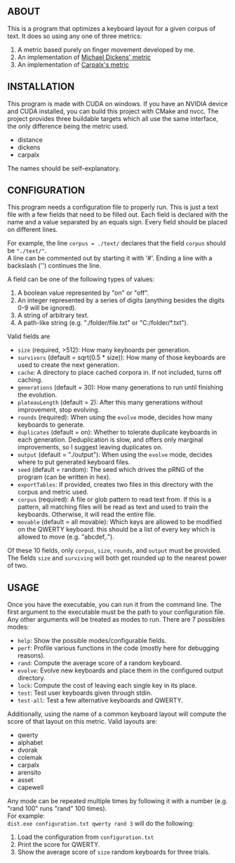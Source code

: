 ABOUT
-----

This is a program that optimizes a keyboard layout for a given corpus of text. It does so using any one of three metrics:
1. A metric based purely on finger movement developed by me.
2. An implementation of [Michael Dickens' metric](https://github.com/michaeldickens/Typing)
3. An implementation of [Carpalx's metric](https://mk.bcgsc.ca/carpalx/)


INSTALLATION
-----
This program is made with CUDA on windows. If you have an NVIDIA device and CUDA installed, you can build this project with CMake and nvcc.
The project provides three buildable targets which all use the same interface, the only difference being the metric used.
- distance
- dickens
- carpalx  

The names should be self-explanatory.


CONFIGURATION
-----
This program needs a configuration file to properly run. This is just a text file with a few fields that need to be filled out.
Each field is declared with the name and a value separated by an equals sign. Every field should be placed on different lines.  

For example, the line `corpus = ./text/` declares that the field `corpus` should be `"./text/"`.  
A line can be commented out by starting it with '#'. Ending a line with a backslash ('\') continues the line.

A field can be one of the following types of values:
1. A boolean value represented by "on" or "off".
2. An integer represented by a series of digits (anything besides the digits 0-9 will be ignored).
3. A string of arbitrary text.
4. A path-like string (e.g. "./folder/file.txt" or "C:/folder/*.txt").

Valid fields are
- `size` (required, >512): How many keyboards per generation.
- `survivors` (default = sqrt(0.5 * size)): How many of those keyboards are used to create the next generation.
- `cache`: A directory to place cached corpora in. If not included, turns off caching.
- `generations` (default = 30): How many generations to run until finishing the evolution.
- `plateauLength` (default = 2): After this many generations without improvement, stop evolving.
- `rounds` (required): When using the `evolve` mode, decides how many keyboards to generate.
- `duplicates` (default = on): Whether to tolerate duplicate keyboards in each generation. Deduplication is slow,
  and offers only marginal improvements, so I suggest leaving duplicates on.
- `output` (default = "./output"): When using the `evolve` mode, decides where to put generated keyboard files.
- `seed` (default = random): The seed which drives the pRNG of the program (can be written in hex).
- `exportTables`: If provided, creates two files in this directory with the corpus and metric used.
- `corpus` (required): A file or glob pattern to read text from. If this is a pattern, all matching files will be read
  as text and used to train the keyboards. Otherwise, it will read the entire file.
- `movable` (default = all movable): Which keys are allowed to be modified on the QWERTY keyboard.
  this should be a list of every key which is allowed to move (e.g. "abcdef,.").

Of these 10 fields, only `corpus`, `size`, `rounds`, and `output` must be provided.  
The fields `size` and `surviving` will both get rounded up to the nearest power of two.

USAGE
-----
Once you have the executable, you can run it from the command line.
The first argument to the executable must be the path to your configuration file.
Any other arguments will be treated as modes to run.
There are 7 possibles modes:
- `help`: Show the possible modes/configurable fields.
- `perf`: Profile various functions in the code (mostly here for debugging reasons).
- `rand`: Compute the average score of a random keyboard.
- `evolve`: Evolve new keyboards and place them in the configured output directory.
- `lock`: Compute the cost of leaving each single key in its place.
- `test`: Test user keyboards given through stdin.
- `test-all`: Test a few alternative keyboards and QWERTY.

Additionally, using the name of a common keyboard layout will compute the score of that layout on this metric.
Valid layouts are:
- qwerty
- alphabet
- dvorak
- colemak
- carpalx
- arensito
- asset
- capewell

Any mode can be repeated multiple times by following it with a number (e.g. "rand 100" runs "rand" 100 times).  
For example:  
`dist.exe configuration.txt qwerty rand 3` will do the following:
1. Load the configuration from `configuration.txt`
2. Print the score for QWERTY.
3. Show the average score of `size` random keyboards for three trials.
